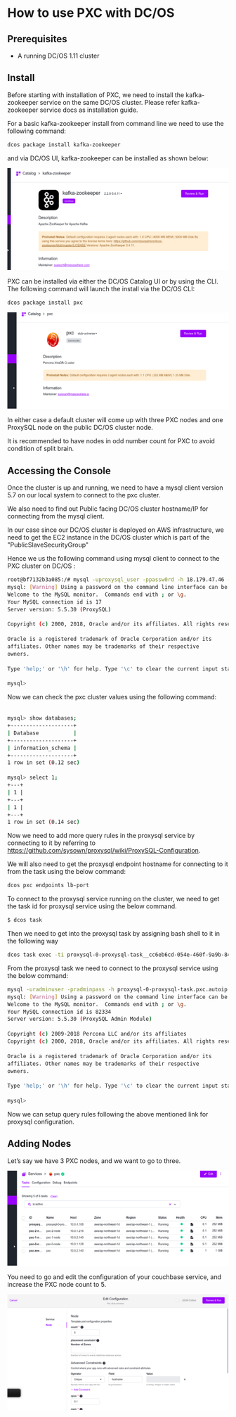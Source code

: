 # How to use PXC with DC/OS

## Prerequisites

* A running DC/OS 1.11 cluster

## Install

Before starting with installation of PXC, we need to install the kafka-zookeeper service on the same DC/OS cluster. Please refer kafka-zookeeper service docs as installation guide.

For a basic kafka-zookeeper install from command line we need to use the following command:

```bash
dcos package install kafka-zookeeper
```

and via DC/OS UI, kafka-zookeeper can be installed as shown below:

![Kafka-Zookeeper Install](img/kafka-zookeeper-ui-install.png)

PXC can be installed via either the DC/OS Catalog UI or by using the CLI. The following command will launch the install via the DC/OS CLI:

```bash
dcos package install pxc
```

![PXC Install](img/pxc_install.png)

In either case a default cluster will come up with three PXC nodes and one ProxySQL node on the public DC/OS cluster node. 

It is recommended to have nodes in odd number count for PXC to avoid condition of split brain.


## Accessing the Console

Once the cluster is up and running, we need to have a mysql client version 5.7 on our local system to connect to the pxc cluster.

We also need to find out Public facing DC/OS cluster hostname/IP for connecting from the mysql client.

In our case since our DC/OS cluster is deployed on AWS infrastructure, we need to get the EC2 instance in the DC/OS cluster which is part of the "PublicSlaveSecurityGroup"

Hence we us the following command using mysql client to connect to the PXC cluster on DC/OS :

```bash
root@bf7132b3a085:/# mysql -uproxysql_user -ppassw0rd -h 18.179.47.46 -P 3306
mysql: [Warning] Using a password on the command line interface can be insecure.
Welcome to the MySQL monitor.  Commands end with ; or \g.
Your MySQL connection id is 17
Server version: 5.5.30 (ProxySQL)

Copyright (c) 2000, 2018, Oracle and/or its affiliates. All rights reserved.

Oracle is a registered trademark of Oracle Corporation and/or its
affiliates. Other names may be trademarks of their respective
owners.

Type 'help;' or '\h' for help. Type '\c' to clear the current input statement.

mysql> 

```

Now we can check the pxc cluster values using the following command:

```bash

mysql> show databases;
+--------------------+
| Database           |
+--------------------+
| information_schema |
+--------------------+
1 row in set (0.12 sec)

mysql> select 1;
+---+
| 1 |
+---+
| 1 |
+---+
1 row in set (0.14 sec)


```



Now we need to add more query rules in the proxysql service by connecting to it by referring to https://github.com/sysown/proxysql/wiki/ProxySQL-Configuration.  

We will also need to get the proxysql endpoint hostname for connecting to it from the task using the below command:

```bash
dcos pxc endpoints lb-port
```

To connect to the proxysql service running on the cluster, we need to get the  task id for proxysql service using the below command.

```bash
$ dcos task
```
Then we need to get into the proxysql task by assigning bash shell to it in the following way

```bash
dcos task exec -ti proxysql-0-proxysql-task__cc6eb6cd-054e-460f-9a9b-842bda3930a4 bash
```

From the proxysql task we need to connect to the proxysql service using the below command:

```bash
mysql -uradminuser -pradminpass -h proxysql-0-proxysql-task.pxc.autoip.dcos.thisdcos.directory -P 6032
mysql: [Warning] Using a password on the command line interface can be insecure.
Welcome to the MySQL monitor.  Commands end with ; or \g.
Your MySQL connection id is 82334
Server version: 5.5.30 (ProxySQL Admin Module)

Copyright (c) 2009-2018 Percona LLC and/or its affiliates
Copyright (c) 2000, 2018, Oracle and/or its affiliates. All rights reserved.

Oracle is a registered trademark of Oracle Corporation and/or its
affiliates. Other names may be trademarks of their respective
owners.

Type 'help;' or '\h' for help. Type '\c' to clear the current input statement.

mysql>     
```
Now we can setup query rules following the above mentioned link for proxysql configuration.



## Adding Nodes

Let’s say we have 3 PXC nodes, and we want to go to three.

![PXC Nodes](img/PXC_Nodes.png)

You need to go and edit the configuration of your couchbase service, and increase the PXC node count to 5.

![PXC Node add configuration](img/PXC_add_nodes.png)

